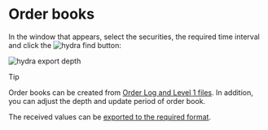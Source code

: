# Order books

In the window that appears, select the securities, the required time interval and click the ![hydra find](~/images/hydra_find.png) button:

![hydra export depth](~/images/hydra_export_depth.png)

> [!TIP]
> Order books can be created from [Order Log and Level 1 files](HydraUsingDifferentTypesMarketData.md). In addition, you can adjust the depth and update period of order book.

The received values can be [exported to the required format](HydraExport.md).
